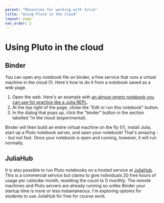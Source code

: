 ```yaml
---
parent: "Resources for working with Julia"
title: "Using Pluto in the cloud"
layout: page
nav_order: 2
---
```



# Using Pluto in the cloud

## Binder


You can open any notebook file on binder, a free service that runs a virtual machine in the cloud (!). Here's how to do it from a notebook saved as a web page.

1. Open the web. Here's an example with [an almost empty notebook you can use for practice like a Julia REPL](./pseudorepl.html).
2. At the top right of the page, clicke the "Edit or run this notebook" button.
3. In the dialog that pops up, click the "binder"  button in the section labelled "In the cloud (experimental).

Binder will then build an entire virtual machine on the fly (!!), install Julia, start up a Pluto notebook server, and open your notebook!  That's amazing -- but not fast.  Once your notebook is open and running, however, it will run normally.


## JuliaHub

It is also possible to run Pluto notebooks on a hosted service at [JuliaHub](https://juliahub.com/ui/Notebooks). This is a commercial service but claims to give individuals 20 free hours of usage per calendar month, resetting the count to 0 monthly. The remote machines and Pluto servers are already running so unlike Binder your startup time is more or less instantaneous.  I'm exploring optoins for students to use JuliaHub for free for course work.